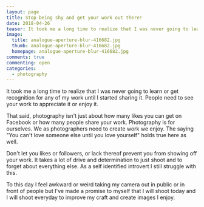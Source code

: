 ```yaml
---
layout: page
title: Stop being shy and get your work out there!
date: 2018-04-26
teaser: It took me a long time to realize that I was never going to learn or get recognition for any of my work...
image:
  title: analogue-aperture-blur-416682.jpg
  thumb: analogue-aperture-blur-416682.jpg
  homepage: analogue-aperture-blur-416682.jpg
comments: true
commenting: open
categories:
  - photography
---
```


It took me a long time to realize that I was never going to learn or
get recognition for any of my work until I started sharing it. People need to see your work to appreciate it or enjoy it.

That said, photography isn't just about how many likes you can get on Facebook or how many people share your work. Photography is for ourselves. We as photographers
need to create work we enjoy. The saying "You can't love someone else until you love yourself" holds true here as well.

Don't let you likes or followers, or lack thereof prevent you from showing off your work. It takes a lot of drive and determination to just shoot and to
forget about everything else. As a self identified introvert I still struggle with this.

To this day I feel awkward or weird taking my camera out in public or in front of people but I've made a promise to myself that I will shoot today and I will shoot everyday
to improve my craft and create images I enjoy.
